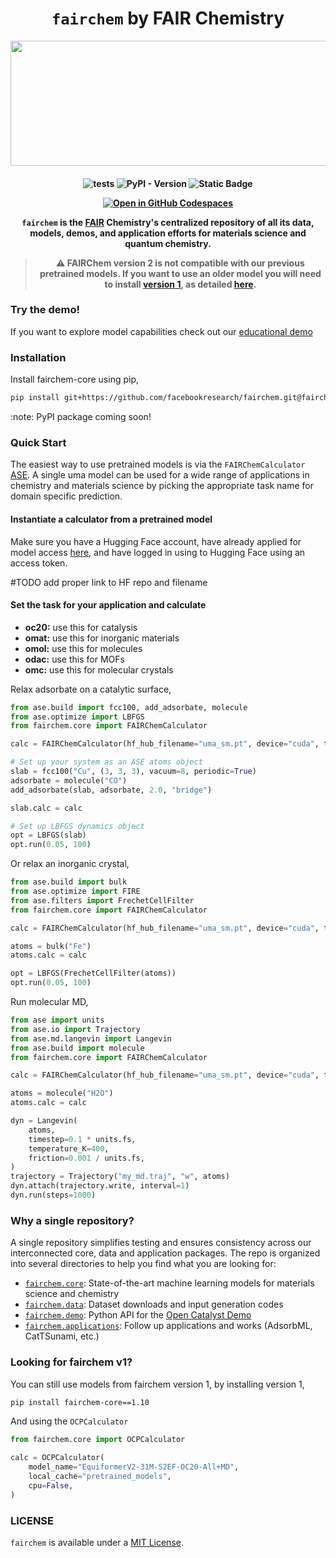 <h1 align="center"> <code>fairchem</code> by FAIR Chemistry </h1>

<p align="center">
  <img width="559" height="200" src="https://github.com/FAIR-Chem/fairchem/assets/45150244/5872c21c-8f39-41af-b703-af9817f0affe"?
</p>


<h4 align="center">

![tests](https://github.com/FAIR-Chem/fairchem/actions/workflows/test.yml/badge.svg?branch=main)
![PyPI - Version](https://img.shields.io/pypi/v/fairchem-core)
![Static Badge](https://img.shields.io/badge/python-3.10%2B-blue)

[![Open in GitHub Codespaces](https://github.com/codespaces/badge.svg)](https://github.com/codespaces/new/FAIR-Chem/fairchem?quickstart=1)

`fairchem` is the [FAIR](https://ai.meta.com/research/) Chemistry's centralized repository of all its data, models,
demos, and application efforts for materials science and quantum chemistry.

> :warning: **FAIRChem version 2 is not compatible with our previous pretrained models.**
> If you want to use an older model you will need to install [version 1](https://pypi.org/project/fairchem-core/1.10.0/),
> as detailed [here](#looking-for-fairchem-v1).

### Try the demo!
If you want to explore model capabilities check out our
[educational demo](https://huggingface.co/spaces/facebook/fairchem_uma_demo)

### Installation
Install fairchem-core using pip,
```bash
pip install git+https://github.com/facebookresearch/fairchem.git@fairchem_core-2.0.0#subdirectory=packages/fairchem-core
```
:note: PyPI package coming soon!

### Quick Start
The easiest way to use pretrained models is via the `FAIRChemCalculator` [ASE](https://wiki.fysik.dtu.dk/ase/).
A single uma model can be used for a wide range of applications in chemistry and materials science by picking the
appropriate task name for domain specific prediction.

#### Instantiate a calculator from a pretrained model
Make sure you have a Hugging Face account, have already applied for model access
[here](), and have logged in using to Hugging Face using an access token.

#TODO add proper link to HF repo and filename

#### Set the task for your application and calculate

- **oc20:** use this for catalysis
- **omat:** use this for inorganic materials
- **omol:** use this for molecules
- **odac:** use this for MOFs
- **omc:** use this for molecular crystals

Relax adsorbate on a catalytic surface,
```python
from ase.build import fcc100, add_adsorbate, molecule
from ase.optimize import LBFGS
from fairchem.core import FAIRChemCalculator

calc = FAIRChemCalculator(hf_hub_filename="uma_sm.pt", device="cuda", task_name="oc20")

# Set up your system as an ASE atoms object
slab = fcc100("Cu", (3, 3, 3), vacuum=8, periodic=True)
adsorbate = molecule("CO")
add_adsorbate(slab, adsorbate, 2.0, "bridge")

slab.calc = calc

# Set up LBFGS dynamics object
opt = LBFGS(slab)
opt.run(0.05, 100)
```

Or relax an inorganic crystal,
```python
from ase.build import bulk
from ase.optimize import FIRE
from ase.filters import FrechetCellFilter
from fairchem.core import FAIRChemCalculator

calc = FAIRChemCalculator(hf_hub_filename="uma_sm.pt", device="cuda", task_name="omat")

atoms = bulk("Fe")
atoms.calc = calc

opt = LBFGS(FrechetCellFilter(atoms))
opt.run(0.05, 100)
```

Run molecular MD,
```python
from ase import units
from ase.io import Trajectory
from ase.md.langevin import Langevin
from ase.build import molecule
from fairchem.core import FAIRChemCalculator

calc = FAIRChemCalculator(hf_hub_filename="uma_sm.pt", device="cuda", task_name="omol")

atoms = molecule("H2O")
atoms.calc = calc

dyn = Langevin(
    atoms,
    timestep=0.1 * units.fs,
    temperature_K=400,
    friction=0.001 / units.fs,
)
trajectory = Trajectory("my_md.traj", "w", atoms)
dyn.attach(trajectory.write, interval=1)
dyn.run(steps=1000)
```

### Why a single repository?
A single repository simplifies testing and ensures consistency across our interconnected core, data and application
packages.
The repo is organized into several directories to help you find what you are looking for:

- [`fairchem.core`](src/fairchem/core): State-of-the-art machine learning models for materials science and chemistry
- [`fairchem.data`](src/fairchem/data): Dataset downloads and input generation codes
- [`fairchem.demo`](src/fairchem/demo): Python API for the [Open Catalyst Demo](https://open-catalyst.metademolab.com/)
- [`fairchem.applications`](src/fairchem/applications): Follow up applications and works (AdsorbML, CatTSunami, etc.)

### Looking for fairchem v1?

You can still use models from fairchem version 1, by installing version 1,

```bash
pip install fairchem-core==1.10
```

And using the `OCPCalculator`
```python
from fairchem.core import OCPCalculator

calc = OCPCalculator(
    model_name="EquiformerV2-31M-S2EF-OC20-All+MD",
    local_cache="pretrained_models",
    cpu=False,
)
```

### LICENSE
`fairchem` is available under a [MIT License](LICENSE.md).
